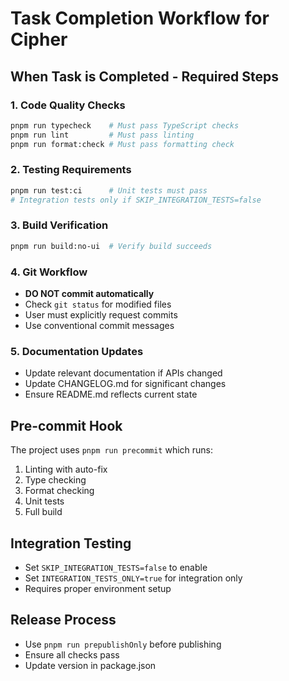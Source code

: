# Task Completion Workflow for Cipher

## When Task is Completed - Required Steps

### 1. Code Quality Checks
```bash
pnpm run typecheck    # Must pass TypeScript checks
pnpm run lint         # Must pass linting
pnpm run format:check # Must pass formatting check
```

### 2. Testing Requirements
```bash
pnpm run test:ci      # Unit tests must pass
# Integration tests only if SKIP_INTEGRATION_TESTS=false
```

### 3. Build Verification
```bash
pnpm run build:no-ui  # Verify build succeeds
```

### 4. Git Workflow
- **DO NOT commit automatically**
- Check `git status` for modified files
- User must explicitly request commits
- Use conventional commit messages

### 5. Documentation Updates
- Update relevant documentation if APIs changed
- Update CHANGELOG.md for significant changes
- Ensure README.md reflects current state

## Pre-commit Hook
The project uses `pnpm run precommit` which runs:
1. Linting with auto-fix
2. Type checking
3. Format checking  
4. Unit tests
5. Full build

## Integration Testing
- Set `SKIP_INTEGRATION_TESTS=false` to enable
- Set `INTEGRATION_TESTS_ONLY=true` for integration only
- Requires proper environment setup

## Release Process
- Use `pnpm run prepublishOnly` before publishing
- Ensure all checks pass
- Update version in package.json